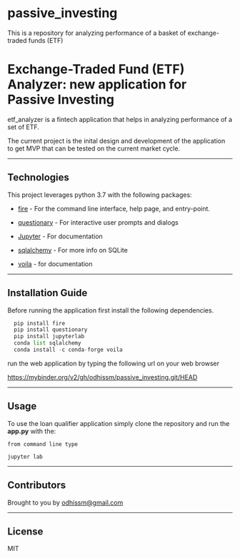 # passive_investing
This is a repository for analyzing performance of a basket of exchange-traded funds (ETF)


# Exchange-Traded Fund (ETF) Analyzer: new application for Passive Investing

etf_analyzer is a fintech application that helps in analyzing performance of a set of ETF.
 

The current project is the inital design and development of the application to get MVP that can be tested on the current market cycle.

---

## Technologies

This project leverages python 3.7 with the following packages:
* [fire](https://github.com/google/python-fire) - For the command line interface, help page, and entry-point.

* [questionary](https://github.com/tmbo/questionary) - For interactive user prompts and dialogs

* [Jupyter](https://jupyter.org/documentation) - For documentation

* [sqlalchemy](https://docs.sqlalchemy.org/en/14/core/engines.html#sqlite) - For more info on SQLite

* [voila](https://github.com/voila-dashboards/voila/tree/main/docs) - for documentation
---

## Installation Guide

Before running the application first install the following dependencies.

```python
  pip install fire
  pip install questionary
  pip install jupyterlab
  conda list sqlalchemy
  conda install -c conda-forge voila
```
run the web application by typing the following url on your web browser

https://mybinder.org/v2/gh/odhissm/passive_investing.git/HEAD

---

## Usage

To use the loan qualifier application simply clone the repository and run the **app.py** with the:

```jupyter
from command line type

jupyter lab
```

---

## Contributors

Brought to you by odhissm@gmail.com

---

## License

MIT
